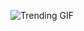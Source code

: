 ![Trending GIF](https://media0.giphy.com/media/v1.Y2lkPThiYjIxNzcya3A4Nzcxa3h6d2E2MGpmaHVtbjJ5bXg4bWUwZWxtbXh2ZHdnNWRlayZlcD12MV9naWZzX3NlYXJjaCZjdD1n/fryY00CO4xCz4uJuDQ/giphy.gif)
